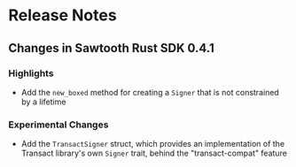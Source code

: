 # Release Notes

## Changes in Sawtooth Rust SDK 0.4.1

### Highlights

* Add the `new_boxed` method for creating a `Signer` that is not constrained by
  a lifetime

### Experimental Changes

* Add the `TransactSigner` struct, which provides an implementation of the
  Transact library's own `Signer` trait, behind the "transact-compat" feature

